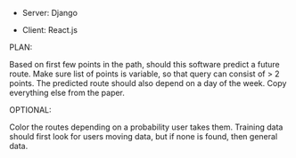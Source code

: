 - Server: Django

- Client: React.js

PLAN:

Based on first few points in the path, should this software predict a future route.
Make sure list of points is variable, so that query can consist of > 2 points.
The predicted route should also depend on a day of the week.
Copy everything else from the paper.

OPTIONAL:

Color the routes depending on a probability user takes them.
Training data should first look for users moving data, but if none is found, then general data.